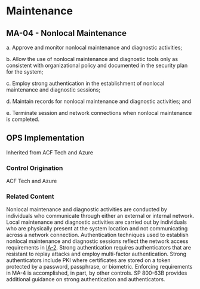 # Maintenance
## MA-04 - Nonlocal Maintenance

a. Approve and monitor nonlocal maintenance and diagnostic activities;

b. Allow the use of nonlocal maintenance and diagnostic tools only as consistent with organizational policy and documented in the security plan for the system;

c. Employ strong authentication in the establishment of nonlocal maintenance and diagnostic sessions;

d. Maintain records for nonlocal maintenance and diagnostic activities; and

e. Terminate session and network connections when nonlocal maintenance is completed.

## OPS Implementation

Inherited from ACF Tech and Azure

### Control Origination

ACF Tech and Azure

### Related Content

Nonlocal maintenance and diagnostic activities are conducted by individuals who communicate through either an external or internal network. Local maintenance and diagnostic activities are carried out by individuals who are physically present at the system location and not communicating across a network connection. Authentication techniques used to establish nonlocal maintenance and diagnostic sessions reflect the network access requirements in [IA-2](../ia-02/index.md). Strong authentication requires authenticators that are resistant to replay attacks and employ multi-factor authentication. Strong authenticators include PKI where certificates are stored on a token protected by a password, passphrase, or biometric. Enforcing requirements in MA-4 is accomplished, in part, by other controls. SP 800-63B provides additional guidance on strong authentication and authenticators.
